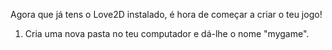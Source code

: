 
Agora que já tens o Love2D instalado, é hora de começar a criar o teu jogo!

1. Cria uma nova pasta no teu computador e dá-lhe o nome "mygame".
